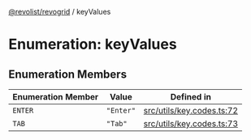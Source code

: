 [@revolist/revogrid](README.md) / keyValues

# Enumeration: keyValues

## Enumeration Members

| Enumeration Member | Value | Defined in |
| ------ | ------ | ------ |
| `ENTER` | `"Enter"` | [src/utils/key.codes.ts:72](https://github.com/revolist/revogrid/blob/d396742969a06bfcb70f8e511e9e4fd6e640c7e3/src/utils/key.codes.ts#L72) |
| `TAB` | `"Tab"` | [src/utils/key.codes.ts:73](https://github.com/revolist/revogrid/blob/d396742969a06bfcb70f8e511e9e4fd6e640c7e3/src/utils/key.codes.ts#L73) |
